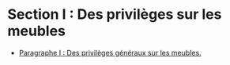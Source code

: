 # Section I : Des privilèges sur les meubles

- [Paragraphe I : Des privilèges généraux sur les meubles.](paragraphe-i)
